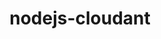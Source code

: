 ---
layout: default
title: nodejs-cloudant
name: nodejs-cloudant
fullname: cloudant/nodejs-cloudant
description: Cloudant Node.js client library
watchers: 83
stars: 83
forks: 24
languages: JavaScript, CSS
tech: Cloudant
level: Beginner
giturl: https://github.com/cloudant/nodejs-cloudant
---
